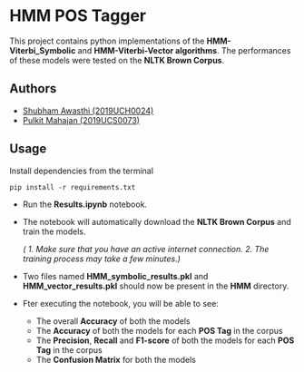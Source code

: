 
# HMM POS Tagger

This project contains python implementations of the **HMM-Viterbi_Symbolic** and **HMM-Viterbi-Vector algorithms**. The performances of these models were tested on the **NLTK Brown Corpus**.


## Authors

- [Shubham Awasthi (2019UCH0024)](https://www.github.com/shubhamawasthi0301)
- [Pulkit Mahajan (2019UCS0073)](https://www.github.com/)

## Usage

Install dependencies from the terminal
```terminal
pip install -r requirements.txt
```
- Run the **Results.ipynb** notebook.
- The notebook will automatically download the **NLTK Brown Corpus** and train the models. 

    *( 1. Make sure that you have an active internet connection.
    2. The training process may take a few minutes.)*

- Two files named **HMM_symbolic_results.pkl** and **HMM_vector_results.pkl** should now be present in the **HMM** directory. 
- Fter executing the notebook, you will be able to see:
    * The overall **Accuracy** of both the models
    * The **Accuracy** of both the models for each **POS Tag** in the corpus
    * The **Precision**, **Recall** and **F1-score** of both the models for each **POS Tag** in the corpus
    * The **Confusion Matrix** for both the models 